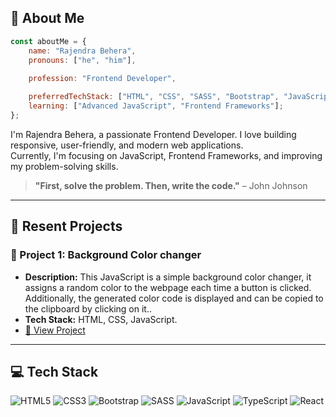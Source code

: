 ## 🚀 About Me

```javascript
const aboutMe = {
    name: "Rajendra Behera",
    pronouns: ["he", "him"],
    
    profession: "Frontend Developer",

    preferredTechStack: ["HTML", "CSS", "SASS", "Bootstrap", "JavaScript", "React"],
    learning: ["Advanced JavaScript", "Frontend Frameworks"];
};
```
I'm Rajendra Behera, a passionate Frontend Developer. I love building responsive, user-friendly, and modern web applications.  
Currently, I'm focusing on JavaScript, Frontend Frameworks, and improving my problem-solving skills.

> **"First, solve the problem. Then, write the code."** – John Johnson

---

## 📌 Resent Projects

### 🌟 Project 1: **Background Color changer**
- **Description:** This JavaScript is a simple background color changer, it assigns a random color to the webpage each time a button is clicked. Additionally, the generated color code is displayed and can be copied to the clipboard by clicking on it..
- **Tech Stack:** HTML, CSS, JavaScript.
- [🔗 View Project](https://github.com/BRajendra10/JavaScript/tree/main/Background%20color%20changer)

---

## 💻 Tech Stack

![HTML5](https://img.shields.io/badge/html5-%23E34F26.svg?style=for-the-badge&logo=html5&logoColor=white) ![CSS3](https://img.shields.io/badge/css3-%231572B6.svg?style=for-the-badge&logo=css3&logoColor=white) ![Bootstrap](https://img.shields.io/badge/bootstrap-%23563D7C.svg?style=for-the-badge&logo=bootstrap&logoColor=white) ![SASS](https://img.shields.io/badge/SASS-hotpink.svg?style=for-the-badge&logo=SASS&logoColor=white) ![JavaScript](https://img.shields.io/badge/javascript-%23323330.svg?style=for-the-badge&logo=javascript&logoColor=%23F7DF1E) ![TypeScript](https://img.shields.io/badge/typescript-%23007ACC.svg?style=for-the-badge&logo=typescript&logoColor=white) ![React](https://img.shields.io/badge/react-%2320232a.svg?style=for-the-badge&logo=react&logoColor=%2361DAFB)

